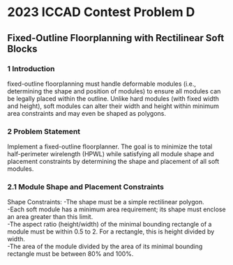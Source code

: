 # 2023 ICCAD Contest Problem D  
## 	Fixed-Outline Floorplanning with Rectilinear Soft Blocks  

### 1 Introduction
fixed-outline floorplanning must handle deformable modules (i.e., determining the shape and position of modules) to ensure all modules can be legally placed within the outline. Unlike hard modules (with fixed width and height), soft modules can alter their width and height within minimum area constraints and may even be shaped as polygons.  

### 2 Problem Statement
Implement a fixed-outline floorplanner. The goal is to minimize the total half-perimeter wirelength (HPWL) while satisfying all module shape and placement constraints by determining the shape and placement of all soft modules.

### 2.1 Module Shape and Placement Constraints
Shape Constraints:
-The shape must be a simple rectilinear polygon.  
-Each soft module has a minimum area requirement; its shape must enclose an area greater than this limit.  
-The aspect ratio (height/width) of the minimal bounding rectangle of a module must be within 0.5 to 2. For a rectangle, this is height divided by width.  
-The area of the module divided by the area of its minimal bounding rectangle must be between 80% and 100%.  
